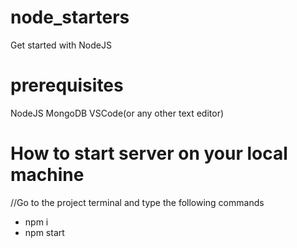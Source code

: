 # node_starters
Get started with NodeJS

# prerequisites
NodeJS
MongoDB
VSCode(or any other text editor)

# How to start server on your local machine
 //Go to the project terminal and type the following commands
<ul>
 <li>npm i</li>
  <li>npm start</li>
 </ul>




